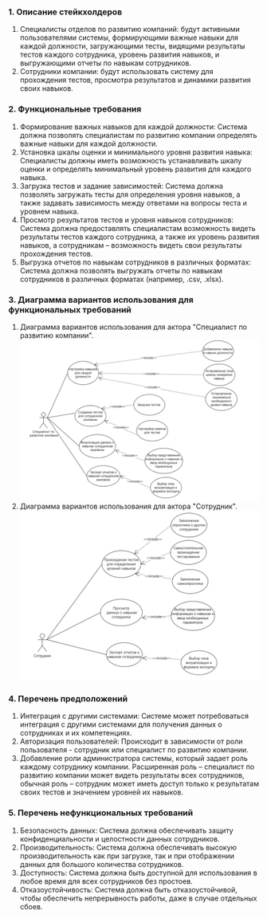 ### 1. Описание стейкхолдеров
1. Специалисты отделов по развитию компаний: будут активными пользователями системы, формирующими важные навыки для каждой должности, загружающими тесты, видящими результаты тестов каждого сотрудника, уровень развития навыков, и выгружающими отчеты по навыкам сотрудников.
2. Сотрудники компании: будут использовать систему для прохождения тестов, просмотра результатов и динамики развития своих навыков.

### 2. Функциональные требования
1. Формирование важных навыков для каждой должности: Система должна позволять специалистам по развитию компании определять важные навыки для каждой должности.
2. Установка шкалы оценки и минимального уровня развития навыка: Специалисты должны иметь возможность устанавливать шкалу оценки и определять минимальный уровень развития для каждого навыка.
3. Загрузка тестов и задание зависимостей: Система должна позволять загружать тесты для определения уровня навыков, а также задавать зависимость между ответами на вопросы теста и уровнем навыка.
4. Просмотр результатов тестов и уровня навыков сотрудников: Система должна предоставлять специалистам возможность видеть результаты тестов каждого сотрудника, а также их уровень развития навыков, а сотрудникам – возможность видеть свои результаты прохождения тестов.
5. Выгрузка отчетов по навыкам сотрудников в различных форматах: Система должна позволять выгружать отчеты по навыкам сотрудников в различных форматах (например, .csv, .xlsx).

### 3. Диаграмма вариантов использования для функциональных требований
1. Диаграмма вариантов использования для актора "Специалист по развитию компании". 
![Screnshot](https://github.com/nikrykov/PAPS/blob/LabWork1/LabWork1/Варианты%20использования%20-%201.PNG)
2. Диаграмма вариантов использования для актора "Сотрудник". 
![Screnshot](https://github.com/nikrykov/PAPS/blob/LabWork1/LabWork1/Варианты%20использования%20-%202.PNG)

### 4. Перечень предположений
1. Интеграция с другими системами: Системе может потребоваться интеграция с другими системами для получения данных о сотрудниках и их компетенциях.
2. Авторизация пользователей: Происходит в зависимости от роли пользователя - сотрудник или специалист по развитию компании.
3. Добавление роли администратора системы, который задает роль каждому сотруднику компании. Расширенная роль – специалист по развитию компании может видеть результаты всех сотрудников, обычная роль – сотрудник может иметь доступ только к результатам своих тестов и значением уровней их навыков.

### 5. Перечень нефункциональных требований
1. Безопасность данных: Система должна обеспечивать защиту конфиденциальности и целостности данных сотрудников.
2. Производительность: Система должна обеспечивать высокую производительность как при загрузке, так и при отображении данных для большого количества сотрудников.
3. Доступность: Система должна быть доступной для использования в любое время для всех сотрудников без простоев.
4. Отказоустойчивость: Система должна быть отказоустойчивой, чтобы обеспечить непрерывность работы, даже в случае отдельных сбоев.
